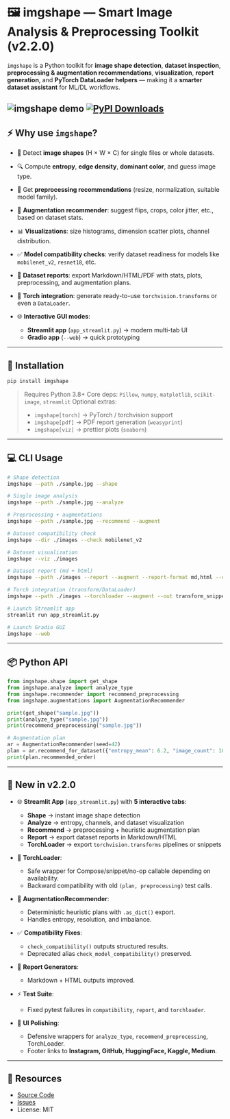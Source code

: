 ﻿# 🖼️ imgshape — Smart Image Analysis & Preprocessing Toolkit (v2.2.0)

`imgshape` is a Python toolkit for **image shape detection**, **dataset inspection**, **preprocessing & augmentation recommendations**, **visualization**, **report generation**, and **PyTorch DataLoader helpers** — making it a **smarter dataset assistant** for ML/DL workflows.

![imgshape demo](assets/sample_images/Image_created_with_a_mobile_phone.png)
[![PyPI Downloads](https://static.pepy.tech/personalized-badge/imgshape?period=total\&units=INTERNATIONAL_SYSTEM\&left_color=BLACK\&right_color=GREEN\&left_text=downloads)](https://pepy.tech/projects/imgshape)
-----------------------------------------------------------------------------------------------------------------------------------------------------------------------------------------------------------------

## ⚡️ Why use `imgshape`?

* 📐 Detect **image shapes** (H × W × C) for single files or whole datasets.
* 🔍 Compute **entropy**, **edge density**, **dominant color**, and guess image type.
* 🧠 Get **preprocessing recommendations** (resize, normalization, suitable model family).
* 🔄 **Augmentation recommender**: suggest flips, crops, color jitter, etc., based on dataset stats.
* 📊 **Visualizations**: size histograms, dimension scatter plots, channel distribution.
* ✅ **Model compatibility checks**: verify dataset readiness for models like `mobilenet_v2`, `resnet18`, etc.
* 📝 **Dataset reports**: export Markdown/HTML/PDF with stats, plots, preprocessing, and augmentation plans.
* 🔗 **Torch integration**: generate ready-to-use `torchvision.transforms` or even a `DataLoader`.
* 🌐 **Interactive GUI modes**:

  * **Streamlit app** (`app_streamlit.py`) → modern multi-tab UI
  * **Gradio app** (`--web`) → quick prototyping

---

## 🚀 Installation

```bash
pip install imgshape
```

> Requires Python 3.8+
> Core deps: `Pillow`, `numpy`, `matplotlib`, `scikit-image`, `streamlit`
> Optional extras:
>
> * `imgshape[torch]` → PyTorch / torchvision support
> * `imgshape[pdf]` → PDF report generation (`weasyprint`)
> * `imgshape[viz]` → prettier plots (`seaborn`)

---

## 💻 CLI Usage

```bash
# Shape detection
imgshape --path ./sample.jpg --shape

# Single image analysis
imgshape --path ./sample.jpg --analyze

# Preprocessing + augmentations
imgshape --path ./sample.jpg --recommend --augment

# Dataset compatibility check
imgshape --dir ./images --check mobilenet_v2

# Dataset visualization
imgshape --viz ./images

# Dataset report (md + html)
imgshape --path ./images --report --augment --report-format md,html --out report

# Torch integration (transform/DataLoader)
imgshape --path ./images --torchloader --augment --out transform_snippet.py

# Launch Streamlit app
streamlit run app_streamlit.py

# Launch Gradio GUI
imgshape --web
```

---

## 📦 Python API

```python
from imgshape.shape import get_shape
from imgshape.analyze import analyze_type
from imgshape.recommender import recommend_preprocessing
from imgshape.augmentations import AugmentationRecommender

print(get_shape("sample.jpg"))
print(analyze_type("sample.jpg"))
print(recommend_preprocessing("sample.jpg"))

# Augmentation plan
ar = AugmentationRecommender(seed=42)
plan = ar.recommend_for_dataset({"entropy_mean": 6.2, "image_count": 100})
print(plan.recommended_order)
```

---

## 📝 New in v2.2.0

* 🌐 **Streamlit App** (`app_streamlit.py`) with **5 interactive tabs**:

  * **Shape** → instant image shape detection
  * **Analyze** → entropy, channels, and dataset visualization
  * **Recommend** → preprocessing + heuristic augmentation plan
  * **Report** → export dataset reports in Markdown/HTML
  * **TorchLoader** → export `torchvision.transforms` pipelines or snippets
* 🔗 **TorchLoader**:

  * Safe wrapper for Compose/snippet/no-op callable depending on availability.
  * Backward compatibility with old `(plan, preprocessing)` test calls.
* 🧠 **AugmentationRecommender**:

  * Deterministic heuristic plans with `.as_dict()` export.
  * Handles entropy, resolution, and imbalance.
* ✅ **Compatibility Fixes**:

  * `check_compatibility()` outputs structured results.
  * Deprecated alias `check_model_compatibility()` preserved.
* 📝 **Report Generators**:

  * Markdown + HTML outputs improved.
* ⚡️ **Test Suite**:

  * Fixed pytest failures in `compatibility`, `report`, and `torchloader`.
* 🎨 **UI Polishing**:

  * Defensive wrappers for `analyze_type`, `recommend_preprocessing`, TorchLoader.
  * Footer links to **Instagram, GitHub, HuggingFace, Kaggle, Medium**.

---

## 📎 Resources

* [Source Code](https://github.com/STiFLeR7/imgshape)
* [Issues](https://github.com/STiFLeR7/imgshape/issues)
* License: MIT
